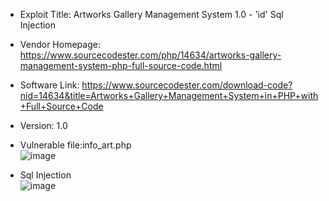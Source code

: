 * Exploit Title: Artworks Gallery Management System 1.0 - 'id' Sql Injection  

* Vendor Homepage: https://www.sourcecodester.com/php/14634/artworks-gallery-management-system-php-full-source-code.html    

* Software Link: https://www.sourcecodester.com/download-code?nid=14634&title=Artworks+Gallery+Management+System+in+PHP+with+Full+Source+Code 

* Version: 1.0     

* Vulnerable file:info_art.php    
![image]()  

* Sql Injection   
![image]()  